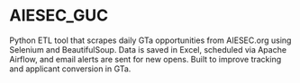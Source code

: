 # AIESEC_GUC
Python ETL tool that scrapes daily GTa opportunities from AIESEC.org using Selenium and BeautifulSoup. Data is saved in Excel, scheduled via Apache Airflow, and email alerts are sent for new opens. Built to improve tracking and applicant conversion in GTa.
